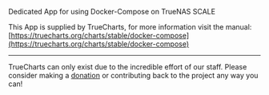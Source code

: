 Dedicated App for using Docker-Compose on TrueNAS SCALE

This App is supplied by TrueCharts, for more information visit the manual: [https://truecharts.org/charts/stable/docker-compose](https://truecharts.org/charts/stable/docker-compose)

---

TrueCharts can only exist due to the incredible effort of our staff.
Please consider making a [donation](https://truecharts.org/sponsor) or contributing back to the project any way you can!
